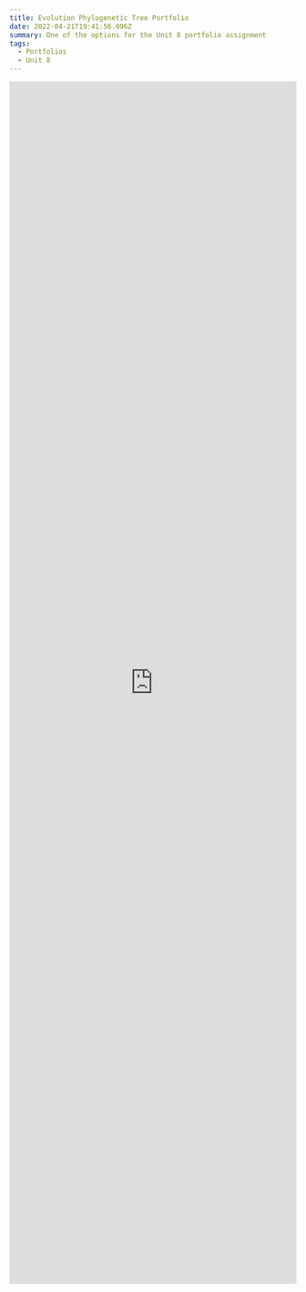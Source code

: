 ```yaml
---
title: Evolution Phylogenetic Tree Portfolio
date: 2022-04-21T19:41:56.096Z
summary: One of the options for the Unit 8 portfolio assignment
tags:
  - Portfolios
  - Unit 8
---
```

<iframe src="https://docs.google.com/forms/d/e/1FAIpQLSc0kKB6iYv0lHkEchncclrNBBue4evRWymiQuhjdWq3JbRqqQ/viewform?embedded=true" width="100%" height="2107" frameborder="0" marginheight="0" marginwidth="0">Loading…</iframe>